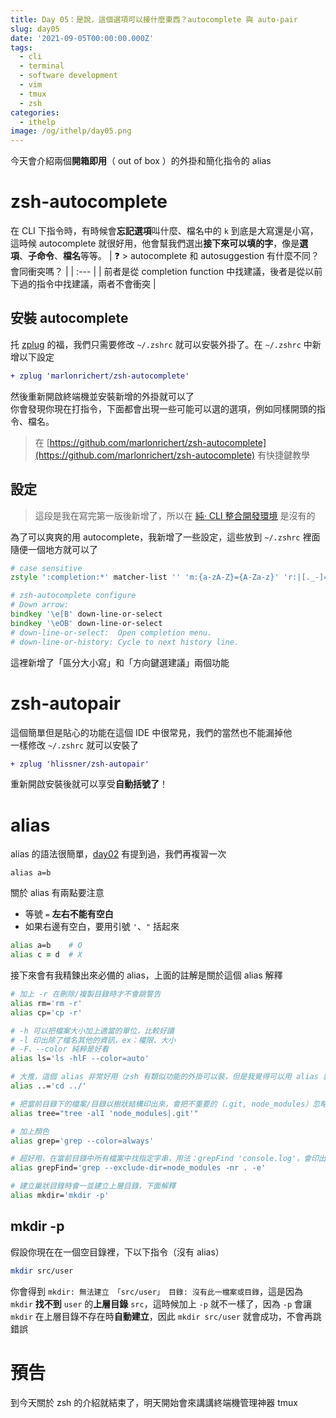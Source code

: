 ```yaml
---
title: Day 05：是說，這個選項可以接什麼東西？autocomplete 與 auto-pair
slug: day05
date: '2021-09-05T00:00:00.000Z'
tags:
  - cli
  - terminal
  - software development
  - vim
  - tmux
  - zsh
categories:
  - ithelp
image: /og/ithelp/day05.png
---
```


今天會介紹兩個**開箱即用**（ out of box ）的外掛和簡化指令的 alias

# zsh-autocomplete

在 CLI 下指令時，有時候會**忘記選項**叫什麼、檔名中的 `k` 到底是大寫還是小寫，這時候 autocomplete 就很好用，他會幫我們選出**接下來可以填的字**，像是**選項**、**子命令**、**檔名**等等。
| ❓ > autocomplete 和 autosuggestion 有什麼不同？會同衝突嗎？ |
| :--- |
| 前者是從 completion function 中找建議，後者是從以前下過的指令中找建議，兩者不會衝突 |

## 安裝 autocomplete

托 [zplug](./day02.md#zplug) 的福，我們只需要修改 `~/.zshrc` 就可以安裝外掛了。在 `~/.zshrc` 中新增以下設定

```diff
+ zplug 'marlonrichert/zsh-autocomplete'
```

然後重新開啟終端機並安裝新增的外掛就可以了  
你會發現你現在打指令，下面都會出現一些可能可以選的選項，例如同樣開頭的指令、檔名。

> 在 [https://github.com/marlonrichert/zsh-autocomplete](https://github.com/marlonrichert/zsh-autocomplete) 有快捷鍵教學

## 設定

> 這段是我在寫完第一版後新增了，所以在 [純‧ CLI 整合開發環境](https://ithelp.ithome.com.tw/users/20130473/ironman/3975) 是沒有的

為了可以爽爽的用 autocomplete，我新增了一些設定，這些放到 `~/.zshrc` 裡面隨便一個地方就可以了

```zsh
# case sensitive
zstyle ':completion:*' matcher-list '' 'm:{a-zA-Z}={A-Za-z}' 'r:|[._-]=* r:|=*' 'l:|=* r:|=*'

# zsh-autocomplete configure
# Down arrow:
bindkey '\e[B' down-line-or-select
bindkey '\eOB' down-line-or-select
# down-line-or-select:  Open completion menu.
# down-line-or-history: Cycle to next history line.
```

這裡新增了「區分大小寫」和「方向鍵選建議」兩個功能

# zsh-autopair

這個簡單但是貼心的功能在這個 IDE 中很常見，我們的當然也不能漏掉他  
一樣修改 `~/.zshrc` 就可以安裝了

```diff
+ zplug 'hlissner/zsh-autopair'
```

重新開啟安裝後就可以享受**自動括號了**！

# alias

alias 的語法很簡單，[day02](../day02) 有提到過，我們再複習一次

```
alias a=b
```

關於 alias 有兩點要注意

-   等號 `=` **左右不能有空白**
-   如果右邊有空白，要用引號 `'`、`"` 括起來

```zsh
alias a=b    # O
alias c = d  # X
```

接下來會有我精鍊出來必備的 alias，上面的註解是關於這個 alias 解釋

```zsh
# 加上 -r 在刪除/複製目錄時才不會跳警告
alias rm='rm -r'
alias cp='cp -r'

# -h 可以把檔案大小加上適當的單位，比較好讀
# -l 印出除了檔名其他的資訊，ex：權限、大小
# -F、--color 純粹是好看
alias ls='ls -hlF --color=auto'

# 大推，這個 alias 非常好用（zsh 有類似功能的外掛可以裝，但是我覺得可以用 alias 就用 alias
alias ..='cd ../'

# 把當前目錄下的檔案/目錄以樹狀結構印出來，會把不重要的（.git, node_modules）忽略，後面可以接路徑
alias tree="tree -alI 'node_modules|.git'"

# 加上顏色
alias grep='grep --color=always'

# 超好用，在當前目錄中所有檔案中找指定字串，用法：grepFind 'console.log'，會印出檔案行號，還會把目標字串上色
alias grepFind='grep --exclude-dir=node_modules -nr . -e'

# 建立巢狀目錄時會一並建立上層目錄，下面解釋
alias mkdir='mkdir -p'
```

## mkdir -p

假設你現在在一個空目錄裡，下以下指令（沒有 alias）

```zsh
mkdir src/user
```

你會得到 `mkdir: 無法建立 「src/user」 目錄: 沒有此一檔案或目錄`，這是因為 `mkdir` **找不到** `user` 的**上層目錄** `src`，這時候加上 `-p` 就不一樣了，因為 `-p` 會讓 `mkdir` 在上層目錄不存在時**自動建立**，因此 `mkdir src/user` 就會成功，不會再跳錯誤

# 預告

到今天關於 zsh 的介紹就結束了，明天開始會來講講終端機管理神器 tmux
